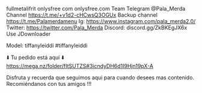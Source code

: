 fullmetalifrit onlysfree com 
onlysfree.com 
Team Telegram @Pala_Merda 
Channel https://t.me/+v1d2-cHCwsQ3OGUx 
Backup channel https://t.me/Palamerdamenu 
Ig: https://www.instagram.com/pala_merda2.0/ 
Twitter: https://twitter.com/Pala_Merda 
Discord: discord.gg/ZkBKEgJX6x 
Use JDownloader




Model: tiffanyleiddi
#tiffanyleiddi

⬇️ Tu pedido está aquí ⬇️
https://mega.nz/folder/fItSUTZS#3icndyDH6d1I9Hjn19pX-A

Disfruta y recuerda que seguimos aqui para cuando desees mas contenido.
Recomiéndanos con tus amigos !!!